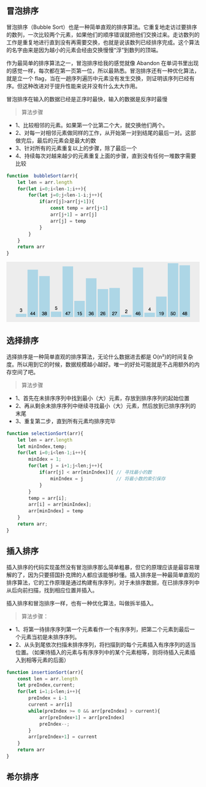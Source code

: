 

## 冒泡排序

冒泡排序（Bubble Sort）也是一种简单直观的排序算法。它重复地走访过要排序的数列，一次比较两个元素，如果他们的顺序错误就把他们交换过来。走访数列的工作是重复地进行直到没有再需要交换，也就是说该数列已经排序完成。这个算法的名字由来是因为越小的元素会经由交换慢慢“浮”到数列的顶端。

作为最简单的排序算法之一，冒泡排序给我的感觉就像 Abandon 在单词书里出现的感觉一样，每次都在第一页第一位，所以最熟悉。冒泡排序还有一种优化算法，就是立一个 flag，当在一趟序列遍历中元素没有发生交换，则证明该序列已经有序。但这种改进对于提升性能来说并没有什么太大作用。

冒泡排序在输入的数据已经是正序时最快，输入的数据是反序时最慢

> 算法步骤

- 1、比较相邻的元素。如果第一个比第二个大，就交换他们两个。
- 2、对每一对相邻元素做同样的工作，从开始第一对到结尾的最后一对。这部做完后，最后的元素会是最大的数
- 3、针对所有的元素重复以上的步骤，除了最后一个
- 4、持续每次对越来越少的元素重复上面的步骤，直到没有任何一堆数字需要比较

```javascript
function  bubbleSort(arr){
    let len = arr.length
    for(let i=0;i<len-1;i++){
        for(let j=0;j<len-1-i;j++){
            if(arr[j]>arr[j+1]){
                const temp = arr[j+1]
                arr[j+1] = arr[j]
                arr[j] = temp
            }
        }
    }
    return arr
}
```

 ![img](../.vuepress/public/img/frontend/%E5%86%92%E6%B3%A1%E6%8E%92%E5%BA%8F.gif) 

## 选择排序

选择排序是一种简单直观的排序算法，无论什么数据进去都是 O(n²)的时间复杂度。所以用到它的时候，数据规模越小越好。唯一的好处可能就是不占用额外的内存空间了吧。

> 算法步骤

- 1、首先在未排序序列中找到最小（大）元素，存放到排序序列的起始位置
- 2、再从剩余未排序序列中继续寻找最小（大）元素，然后放到已排序序列的末尾
- 3、重复第二步，直到所有元素均排序完毕

```javascript
function selectionSort(arr){
    let len = arr.length
    let minIndex,temp;
    for(let i=0;i<len-1;i++){
        minIdex = 1;
        for(let j = i+1;j<len;j++){
            if(arr[j] < arr[minIndex]){	// 寻找最小的数
                minIndex = j			// 将最小数的索引保存
            }
        }
        temp = arr[i];
        arr[i] = arr[minIndex];
        arr[minIndex] = temp
    }
    return arr;
}
```



## 插入排序

插入排序的代码实现虽然没有冒泡排序那么简单粗暴，但它的原理应该是最容易理解的了，因为只要搭国扑克牌的人都应该能够秒懂。插入排序是一种最简单直观的排序算法，它的工作原理是通过构建有序序列，对于未排序数据，在已排序序列中从后向前扫描，找到相应位置并插入。

插入排序和冒泡排序一样，也有一种优化算法，叫做拆半插入。

> 算法步骤：

- 1、将第一待排序序列第一个元素看作一个有序序列，把第二个元素到最后一个元素当初是未排序序列。
- 2、从头到尾依次扫描未排序序列，将扫描到的每个元素插入有序序列的适当位置。（如果待插入的元素与有序序列中的某个元素相等，则将待插入元素插入到相等元素的后面）

```javascript
function insertionSort(arr){
    const len = arr.length
    let preIndex,current;
    for(let i=1;i<len;i++){
        preIndex = i-1
        current = arr[i]
        while(preIndex >= 0 && arr[preIndex] > current){
            arr[preIndex+1] = arr[preIndex]
            preIndex--;
        }
        arr[preIndex+1] = current
    }
    return arr
}
```

## 希尔排序